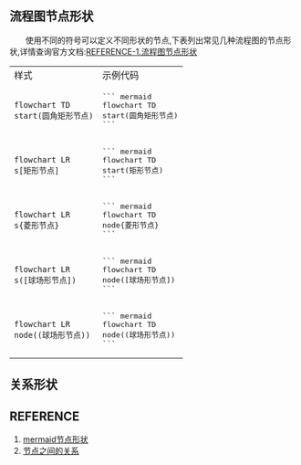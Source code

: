## 流程图节点形状
&emsp;&emsp;使用不同的符号可以定义不同形状的节点,下表列出常见几种流程图的节点形状,详情查询官方文档:[REFERENCE-1.流程图节点形状](#reference)

<table>
<tr>
<td>样式</td>
<td>示例代码</td>
</tr>
<!-- 圆角矩形节点 -->
<tr>
<td>

 ``` mermaid
flowchart TD
start(圆角矩形节点)
```
</td>

<td>
<pre>
``` mermaid
flowchart TD
start(圆角矩形节点)
```
</pre>
</td>

<!-- 矩形节点 -->
<tr>
<td>

``` mermaid
flowchart LR
s[矩形节点]
```
</td>
<td>
<pre>
``` mermaid
flowchart TD
start(矩形节点)
```
</pre>
</td>
</tr>
<!-- 菱形节点 -->
<tr>
<td>

``` mermaid
flowchart LR
s{菱形节点}
```
</td>
<td>
<pre>
``` mermaid
flowchart TD
node{菱形节点}
```
</pre>
</td>
</tr>
<!-- 球场形节点 -->
<tr>
<td>

``` mermaid
flowchart LR
s([球场形节点])
```
</td>
<td>
<pre>
``` mermaid
flowchart TD
node([球场形节点])
```
</pre>
</td>
</tr>
<!-- 圆形节点 -->
<tr>
<td>

``` mermaid
flowchart LR
node((球场形节点))
```
</td>
<td>
<pre>
``` mermaid
flowchart TD
node((球场形节点))
```
</pre>
</td>
</tr>
</table>

## 关系形状

## REFERENCE
1. [mermaid节点形状](https://mermaid-js.github.io/mermaid/#/flowchart?id=node-shapes)
2. [节点之间的关系](https://mermaid-js.github.io/mermaid/#/flowchart?id=links-between-nodes)